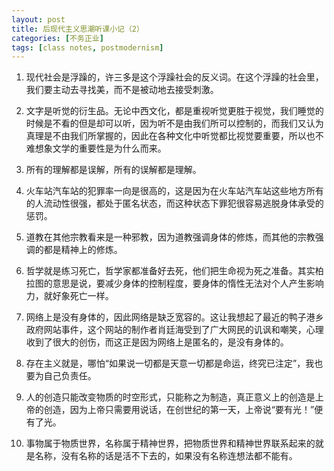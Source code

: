 ```yaml
---
layout: post
title: 后现代主义思潮听课小记（2）
categories: [不务正业]
tags: [class notes, postmodernism]
---
```


1. 现代社会是浮躁的，许三多是这个浮躁社会的反义词。在这个浮躁的社会里，我们要主动去寻找美，而不是被动地去接受刺激。

2. 文字是听觉的衍生品。无论中西文化，都是重视听觉更胜于视觉，我们睡觉的时候是不看的但是却可以听，因为听不是由我们所可以控制的，而我们又认为真理是不由我们所掌握的，因此在各种文化中听觉都比视觉要重要，所以也不难想象文学的重要性是为什么而来。

3. 所有的理解都是误解，所有的误解都是理解。

4. 火车站汽车站的犯罪率一向是很高的，这是因为在火车站汽车站这些地方所有的人流动性很强，都处于匿名状态，而这种状态下罪犯很容易逃脱身体承受的惩罚。

5. 道教在其他宗教看来是一种邪教，因为道教强调身体的修炼，而其他的宗教强调的都是精神上的修炼。

6. 哲学就是练习死亡，哲学家都准备好去死，他们把生命视为死之准备。其实柏拉图的意思是说，要减少身体的控制程度，要身体的惰性无法对个人产生影响力，就好象死亡一样。

7. 网络上是没有身体的，因此网络是缺乏宽容的。这让我想起了最近的鸭子港乡政府网站事件，这个网站的制作者肖廷海受到了广大网民的讥讽和嘲笑，心理收到了很大的创伤，而这正是因为网络上是匿名的，是没有身体的。

8. 存在主义就是，哪怕“如果说一切都是天意一切都是命运，终究已注定”，我也要为自己负责任。

9. 人的创造只能改变物质的时空形式，只能称之为制造，真正意义上的创造是上帝的创造，因为上帝只需要用说话，在创世纪的第一天，上帝说“要有光！”便有了光。

10. 事物属于物质世界，名称属于精神世界，把物质世界和精神世界联系起来的就是名称，没有名称的话是活不下去的，如果没有名称连想法都不能有。
